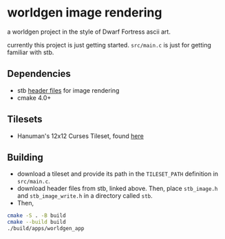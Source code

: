 # worldgen image rendering

a worldgen project in the style of Dwarf Fortress ascii art.

currently this project is just getting started. `src/main.c` is just for getting familiar with stb.

## Dependencies
- stb [header files](https://github.com/nothings/stb/tree/master) for image rendering
- cmake 4.0+

## Tilesets
- Hanuman's 12x12 Curses Tileset, found [here](https://dffd.bay12games.com/file.php?id=318)

## Building
- download a tileset and provide its path in the `TILESET_PATH` definition in
`src/main.c`.
- download header files from stb, linked above.  Then, place `stb_image.h` and `stb_image_write.h` in a directory called `stb`.
- Then,
```sh
cmake -S . -B build
cmake --build build
./build/apps/worldgen_app
```
